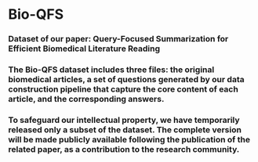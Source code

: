 # Bio-QFS

### Dataset of our paper: Query-Focused Summarization for Efficient Biomedical Literature Reading

### The Bio-QFS dataset includes three files: the original biomedical articles, a set of questions generated by our data construction pipeline that capture the core content of each article, and the corresponding answers.

### To safeguard our intellectual property, we have temporarily released only a subset of the dataset. The complete version will be made publicly available following the publication of the related paper, as a contribution to the research community.
